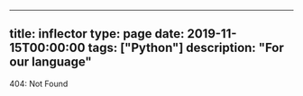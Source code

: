 
---
title: inflector
type: page
date: 2019-11-15T00:00:00
tags: ["Python"]
description: "For our language"
---


404: Not Found